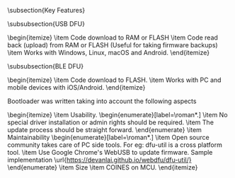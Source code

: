 \subsection{Key Features}

\subsubsection{USB DFU}

\begin{itemize}
	\item Code download to RAM or FLASH
	\item Code read back (upload) from  RAM or FLASH (Useful for taking firmware backups)
	\item Works with Windows, Linux, macOS and Android.
\end{itemize}

\subsubsection{BLE DFU}

\begin{itemize}
	\item Code download to FLASH.
	\item Works with PC and mobile devices with iOS/Android.
\end{itemize}

Bootloader was written taking into account the following aspects

\begin{itemize}
	\item Usability.
	\begin{enumerate}[label=\roman*.]
		\item No special driver installation or admin rights should be required.
		\item The update process should be straight forward.
	\end{enumerate}
	\item Maintainability
	\begin{enumerate}[label=\roman*.]
		\item Open source community takes care of PC side tools. For eg: dfu-util is a cross platform tool.
		\item Use Google Chrome's WebUSB to update firmware. Sample implementation \url{https://devanlai.github.io/webdfu/dfu-util/}
	\end{enumerate}
	\item Size
	\item COINES on MCU.
\end{itemize}
